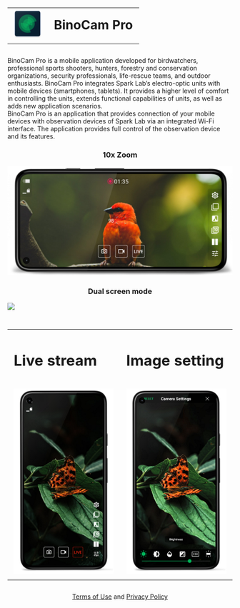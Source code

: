 <style>td, th {border: none!important;}</style>

<div align="center">
  <h1>
    <table>
      <tbody>
        <tr>
            <td><img src="res/logo.png"></img></td>
            <td>BinoCam Pro</td>
        </tr>
      </tbody>
    </table>
  </h1>
</div>

BinoCam Pro is a mobile application developed for birdwatchers, professional sports shooters, hunters, forestry and conservation organizations, security professionals, life-rescue teams, and outdoor enthusiasts. BinoCam Pro integrates Spark Lab’s electro-optic units with mobile devices (smartphones, tablets). It provides a higher level of comfort in controlling the units, extends functional capabilities of units, as well as adds new application scenarios.  
BinoCam Pro is an application that provides connection of your mobile devices with observation devices of Spark Lab via an integrated Wi-Fi interface. The application provides full control of the observation device and its features.


<div align="center"><h3>10x Zoom</h3></div>

![](res/screenshot1_framed.png)

<div align="center"><h3>Dual screen mode</h3></div>

![](res/screenshot2_framed.png)

<div align="center">
  <h1>
    <table>
      <tbody>
        <tr>
            <td><h3>Live stream</h3></td>
            <td><h3>Image setting</h3></td>
        </tr>
        <tr>
            <td><img src="res/screenshot3_framed.png"></img></td>
            <td><img src="res/screenshot5_framed.png"></img></td>
        </tr>
      </tbody>
    </table>
  </h1>
</div>

<div align="center">
  <a href="https://sparklabdev.github.io/legal/terms">Terms of Use</a> and <a href="https://sparklabdev.github.io/legal/privacy">Privacy Policy</a>
</div>
